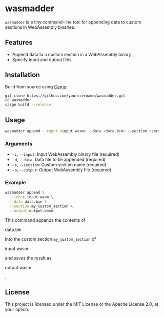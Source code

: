 # wasmadder

`wasmadder` is a tiny command-line tool for appending data to custom sections in WebAssembly binaries.

## Features

- Append data to a custom section in a WebAssembly binary
- Specify input and output files

## Installation

Build from source using [Cargo](https://doc.rust-lang.org/cargo/):

```bash
git clone https://github.com/yourusername/wasmadder.git
cd wasmadder
cargo build --release
```

## Usage

```bash
wasmadder append --input <input.wasm> --data <data.bin> --section <section_name> --output <output.wasm>
```

### Arguments

- `-i`, `--input`: Input WebAssembly binary file (required)
- `-d`, `--data`: Data file to be appended (required)
- `-s`, `--section`: Custom section name (required)
- `-o`, `--output`: Output WebAssembly file (required)

### Example

```bash
wasmadder append \
  --input input.wasm \
  --data data.bin \
  --section my_custom_section \
  --output output.wasm
```

This command appends the contents of 

data.bin

 into the custom section `my_custom_section` of 

input.wasm

 and saves the result as 

output.wasm

.

## License

This project is licensed under the MIT License or the Apache License 2.0, at your option.
